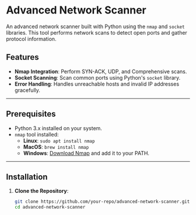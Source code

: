 # Advanced Network Scanner

An advanced network scanner built with Python using the `nmap` and `socket` libraries. This tool performs network scans to detect open ports and gather protocol information.

## Features
- **Nmap Integration**: Perform SYN-ACK, UDP, and Comprehensive scans.
- **Socket Scanning**: Scan common ports using Python's `socket` library.
- **Error Handling**: Handles unreachable hosts and invalid IP addresses gracefully.

---

## Prerequisites
- Python 3.x installed on your system.
- `nmap` tool installed:
  - **Linux**: `sudo apt install nmap`
  - **MacOS**: `brew install nmap`
  - **Windows**: [Download Nmap](https://nmap.org/download.html) and add it to your PATH.

---

## Installation

1. **Clone the Repository**:
   ```bash
   git clone https://github.com/your-repo/advanced-network-scanner.git
   cd advanced-network-scanner
